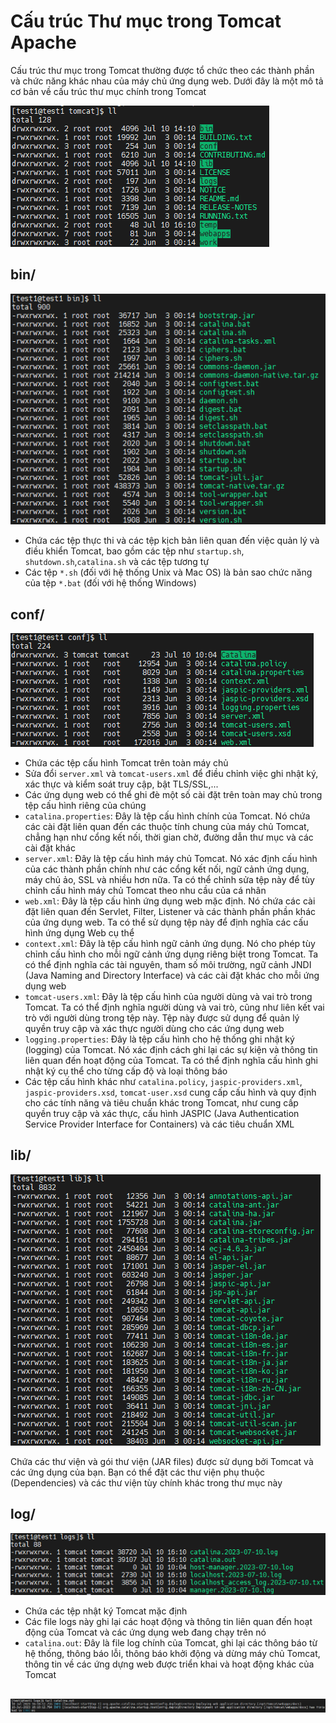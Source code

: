 # Cấu trúc Thư mục trong Tomcat Apache

Cấu trúc thư mục trong Tomcat thường được tổ chức theo các thành phần và chức năng khác nhau của máy chủ ứng dụng web. Dưới đây là một mô tả cơ bản về cấu trúc thư mục chính trong Tomcat

![img](./imgs/tomcat6.png)

## bin/

![img](./imgs/tomcat7.png)

- Chứa các tệp thực thi và các tệp kịch bản liên quan đến việc quản lý và điều khiển Tomcat, bao gồm các tệp như `startup.sh`, `shutdown.sh`,`catalina.sh` và các tệp tương tự
- Các tệp `*.sh` (đối với hệ thống Unix và Mac OS) là bản sao chức năng của tệp `*.bat` (đối với hệ thống Windows)

## conf/

![img](./imgs/tomcat8.png)

- Chứa các tệp cấu hình Tomcat trên toàn máy chủ
- Sửa đổi `server.xml` và `tomcat-users.xml` để điều chỉnh việc ghi nhật ký, xác thực và kiểm soát truy cập, bật TLS/SSL,...
- Các ứng dụng web có thể ghi đè một số cài đặt trên toàn may chủ trong tệp cấu hình riêng của chúng
- `catalina.properties`: Đây là tệp cấu hình chính của Tomcat. Nó chứa các cài đặt liên quan đến các thuộc tính chung của máy chủ Tomcat, chẳng hạn như cổng kết nối, thời gian chờ, đường dẫn thư mục và các cài đặt khác
- `server.xml`: Đây là tệp cấu hình máy chủ Tomcat. Nó xác định cấu hình của các thành phần chính như các cổng kết nối, ngữ cảnh ứng dụng, máy chủ ảo, SSL và nhiều hơn nữa. Ta có thể chỉnh sửa tệp này để tùy chỉnh cấu hình máy chủ Tomcat theo nhu cầu của cá nhân
- `web.xml`: Đây là tệp cấu hình ứng dụng web mặc định. Nó chứa các cài đặt liên quan đến Servlet, Filter, Listener và các thành phần phần khác của ứng dụng web. Ta có thể sử dụng tệp này để định nghĩa các cấu hình ứng dụng Web cụ thể
- `context.xml`: Đây là tệp cấu hình ngữ cảnh ứng dụng. Nó cho phép tùy chỉnh cấu hình cho mỗi ngữ cảnh ứng dụng riêng biệt trong Tomcat. Ta có thể định nghĩa các tài nguyên, tham số môi trường, ngữ cảnh JNDI (Java Naming and Directory Interface)  và các cài đặt khác cho mỗi ứng dụng web
- `tomcat-users.xml`: Đây là tệp cấu hình của người dùng và vai trò trong Tomcat. Ta có thể định nghĩa người dùng và vai trò, cũng như liên kết vai trò với người dùng trong tệp này. Tệp này được sử dụng để quản lý quyền truy cập và xác thực người dùng cho các ứng dụng web
- `logging.properties`: Đây là tệp cấu hình cho hệ thống ghi nhật ký (logging) của Tomcat. Nó xác định cách ghi lại các sự kiện và thông tin liên quan đến hoạt động của Tomcat. Ta có thể định nghĩa cấu hình ghi nhật ký cụ thể cho từng cấp độ và loại thông báo 
- Các tệp cấu hình khác như `catalina.policy`, `jaspic-providers.xml`, `jaspic-providers.xsd`, `tomcat-user.xsd` cung cấp cấu hình và quy định cho các tính năng và tiêu chuẩn khác trong Tomcat, như cung cấp quyền truy cập và xác thực, cấu hình JASPIC (Java Authentication Service Provider Interface for Containers) và các tiêu chuẩn XML

## lib/

![img](./imgs/tomcat9.png)

Chứa các thư viện và gói thư viện (JAR files) được sử dụng bởi Tomcat và các ứng dụng của bạn. Bạn có thể đặt các thư viện phụ thuộc (Dependencies) và các thư viện tùy chính khác trong thư mục này

## log/

![img](./imgs/tomcat10.png)

- Chứa các tệp  nhật ký Tomcat mặc định
- Các file logs này ghi lại các hoạt động và thông tin liên quan đến hoạt động của Tomcat và các ứng dụng web đang chạy trên nó
- `catalina.out`: Đây là file log chính của Tomcat, ghi lại các thông báo từ hệ thống, thông báo lỗi, thông báo khởi động  và dừng máy chủ Tomcat, thông tin về các ứng dựng web được triển khai và hoạt động khác của Tomcat

![img](./imgs/tomcat11.png)
- 
